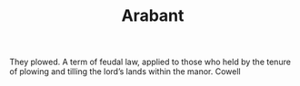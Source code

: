 ---
title: Arabant
letter: A
permalink: "/definitions/arabant.html"
body: They plowed. A term of feudal law, applied to those who held by the tenure of
  plowing and tilling the lord’s lands within the manor. Cowell
published_at: '2018-07-07'
source: Black's Law Dictionary
layout: post
---